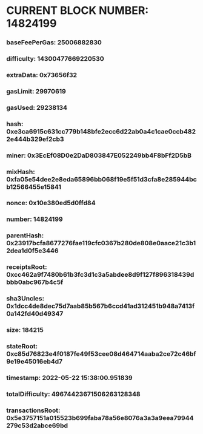 # CURRENT BLOCK NUMBER: 14824199

### baseFeePerGas: 25006882830
### difficulty: 14300477669220530
### extraData: 0x73656f32
### gasLimit: 29970619
### gasUsed: 29238134
### hash: 0xe3ca6915c631cc779b148bfe2ecc6d22ab0a4c1cae0ccb4822e444b329ef2cb3
### miner: 0x3EcEf08D0e2DaD803847E052249bb4F8bFf2D5bB
### mixHash: 0xfa05e54dee2e8eda65896bb068f19e5f51d3cfa8e285944bcb12566455e15841
### nonce: 0x10e380ed5d0ffd84
### number: 14824199
### parentHash: 0x23917bcfa8677276fae119cfc0367b280de808e0aace21c3b12dea1d0f5e3446
### receiptsRoot: 0xcc462a9f7480b61b3fc3d1c3a5abdee8d9f127f896318439dbbb0abc967b4c5f
### sha3Uncles: 0x1dcc4de8dec75d7aab85b567b6ccd41ad312451b948a7413f0a142fd40d49347
### size: 184215
### stateRoot: 0xc85d76823e4f0187fe49f53cee08d464714aaba2ce72c46bf9e19e45016eb4d7
### timestamp: 2022-05-22 15:38:00.951839
### totalDifficulty: 49674423671506263128348
### transactionsRoot: 0x5e3757151a015523b699faba78a56e8076a3a3a9eea79944279c53d2abce69bd
